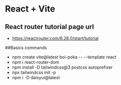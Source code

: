 # React + Vite

## React router tutorial page url
- https://reactrouter.com/6.28.0/start/tutorial

##Basics commands
- npm create vite@latest boi-poka -- --template react
- npm i react-router-dom
- npm install -D tailwindcss@3 postcss autoprefixer
- npx tailwindcss init -p
- npm i -D daisyui@latest



